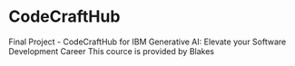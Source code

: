 # CodeCraftHub
Final Project - CodeCraftHub for IBM Generative AI: Elevate your Software Development Career
This cource is provided by Blakes
